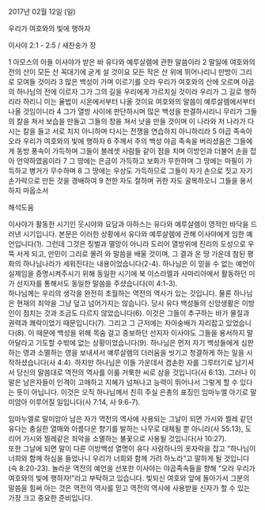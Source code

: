 2017년 02월 12일 (일)

우리가 여호와의 빛에 행하자



이사야 2:1 - 2:5 / 새찬송가  장


1 아모스의 아들 이사야가 받은 바 유다와 예루살렘에 관한 말씀이라 2 말일에 여호와의 전의 산이 모든 산 꼭대기에 굳게 설 것이요 모든 작은 산 위에 뛰어나리니 만방이 그리로 모여들 것이라 3 많은 백성이 가며 이르기를 오라 우리가 여호와의 산에 오르며 야곱의 하나님의 전에 이르자 그가 그의 길을 우리에게 가르치실 것이라 우리가 그 길로 행하리라 하리니 이는 율법이 시온에서부터 나올 것이요 여호와의 말씀이 예루살렘에서부터 나올 것임이니라 4 그가 열방 사이에 판단하시며 많은 백성을 판결하시리니 무리가 그들의 칼을 쳐서 보습을 만들고 그들의 창을 쳐서 낫을 만들 것이며 이 나라와 저 나라가 다시는 칼을 들고 서로 치지 아니하며 다시는 전쟁을 연습하지 아니하리라 5 야곱 족속아 오라 우리가 여호와의 빛에 행하자 6 주께서 주의 백성 야곱 족속을 버리셨음은 그들에게 동방 풍속이 가득하며 그들이 블레셋 사람들 같이 점을 치며 이방인과 더불어 손을 잡아 언약하였음이라 7 그 땅에는 은금이 가득하고 보화가 무한하며 그 땅에는 마필이 가득하고 병거가 무수하며 8 그 땅에는 우상도 가득하므로 그들이 자기 손으로 짓고 자기 손가락으로 만든 것을 경배하여 9 천한 자도 절하며 귀한 자도 굴복하오니 그들을 용서하지 마옵소서

해석도움





이사야가 활동한 시기인 웃시야와 요담과 아하스는 유다와 예루살렘이 영적인 바닥을 드러낸 시기입니다.  본문은 이러한 상황에서 유다와 예루살렘에 관해 이사야에게 임한 예언입니다(1).  그런데 그것은 징벌과 멸망이 아니라 도리어 열방위에 진리의 도성으로 우뚝 서게 되고, 만민이 그리로 몰려 와 말씀을 배울 것이며, 그 결과 온 땅 가운데 참된 평화의 하나님나라가 세워진다는 내용이었습니다(2-4). 
하나님은 이 믿을 수 없는 예언이 실제임을 증명시켜주시기 위해 동일한 시기에 북 이스라엘과 사마리아에서 활동하던 미가 선지자를 통해서도 동일한 말씀을 주셨습니다(미 4:1-3).  
하나님께는 우리의 생각을 완전히 초월하는 역전의 역사가 있는 것입니다. 
물론 하나님은 현재의 죄악을 그냥 덮고 넘어가지는 않습니다. 
당시 유다 백성들의 신앙생활은 이방인이 점치는 것과 조금도 다르지 않았습니다(6). 
이것은 그들이 추구하는 바가 물질과 권력과 쾌락이었기 때문입니다(7). 그리고 그 근저에는 자아숭배가 자리잡고 있었습니다(8). 이 때문에 백성을 위해 목숨 걸고 중보하던 선지자 이사야도 그들을 용서하지 말아달라고 기도할 수밖에 없는 상황이었습니다(9). 
하나님은 먼저 자기 백성들에게 심판하는 영과 소멸하는 영을 보내셔서 예루살렘의 더러움을 씻기고 청결하게 하는 일을 시작하셨습니다(사 4:4). 
하지만 하나님은 이들 가운데서 겸손한 자를 그루터기로 남기셔서 당신의 말씀대로 역전의 역사를 이룰 거룩한 씨로 삼을 것입니다(사 6:13). 그러나 이 말은 남은자들이 인격이 고매하고 지혜가 넘쳐나고 능력이 뛰어나서 그렇게 할 수 있다는 뜻이 아닙니다. 
이것은 오직 하나님께서 친히 주실 은총의 표징인 임마누엘 아기로 말미암아 이루어질 일입니다(사 7:14, 사 9:6-7). 


임마누엘로 말미암아 남은 자가 역전의 역사에 사용되는 그날이 되면 가시와 찔레 같던 유다는 충실한 열매와 아름다운 향기를 발하는 나무로 대체될 뿐 아니라(사 55:13), 도리어 가시와 찔레같은 죄악을 소멸하는 불꽃으로 사용될 것입니다(사 10:27).  
또한 그날에 되면 말이 다른 이방백성 열명이 유다 사람하나의 옷자락을 잡고 “하나님이 너희와 함께 하심을 들었나니 우리가 너희와 함께 가려 하노라”고 말하게 될 것입니다(슥 8:20-23). 놀라운 역전의 예언을 선포한 이사야는 야곱족속들을 향해 “오라 우리가 여호와의 빛에 행하자!”라고 부탁하고 있습니다. 빛되신 여호와 앞에 돌아가서 그분의 말씀을 힘써 아는 것은 역전의 역사를 믿고 역전의 역사에 사용받을 신자가 할 수 있는 가장 크고 중요한 준비입니다.